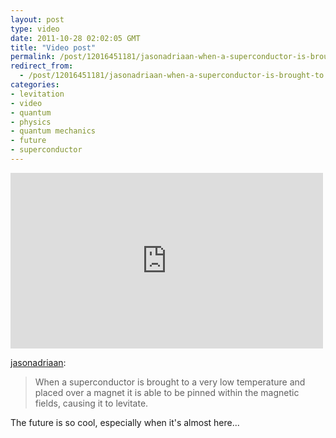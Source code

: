 ```yaml
---
layout: post
type: video
date: 2011-10-28 02:02:05 GMT
title: "Video post"
permalink: /post/12016451181/jasonadriaan-when-a-superconductor-is-brought-to
redirect_from: 
  - /post/12016451181/jasonadriaan-when-a-superconductor-is-brought-to
categories:
- levitation
- video
- quantum
- physics
- quantum mechanics
- future
- superconductor
---
```

<iframe width="500" height="281"  id="youtube_iframe" src="https://www.youtube.com/embed/Ws6AAhTw7RA?feature=oembed&amp;enablejsapi=1&amp;origin=https://safe.txmblr.com&amp;wmode=opaque" frameborder="0" allow="accelerometer; autoplay; clipboard-write; encrypted-media; gyroscope; picture-in-picture" allowfullscreen title="Quantum Levitation"></iframe>

<p><a href="http://jasonadriaan.com/post/11595319387/the-future-in-laymans-terms-when-a" class="tumblr_blog">jasonadriaan</a>:</p>

<blockquote>When a superconductor is brought to a very low temperature and placed over a magnet it is able to be pinned within the magnetic fields, causing it to levitate. </blockquote>
<p>The future is so cool, especially when it's almost here...</p>